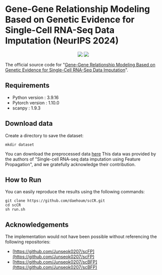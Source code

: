 # Gene-Gene Relationship Modeling Based on Genetic Evidence for Single-Cell RNA-Seq Data Imputation (NeurIPS 2024)

<p align="center">
    <a href="https://pytorch.org/" alt="PyTorch">
    <img src="https://img.shields.io/badge/PyTorch-%23EE4C2C.svg?e&logo=PyTorch&logoColor=white" /></a>
    <img src="https://img.shields.io/badge/-NeurIPS_2024-blue" />

The official source code for "[Gene-Gene Relationship Modeling Based on Genetic Evidence for Single-Cell RNA-Seq Data Imputation](https://openreview.net/forum?id=gW0znG5JCG)".

## Requirements
- Python version : 3.9.16
- Pytorch version : 1.10.0
- scanpy : 1.9.3

## Download data

Create a directory to save the dataset:
```
mkdir dataset
```

You can download the preprocessed data [here](https://www.dropbox.com/sh/eaujyhthxjs0d5g/AADzvVv-h2yYWaoOfs1sybKea?dl=0)
This data was provided by the authors of "Single-cell RNA-seq data imputation using Feature Propagation", and we gratefully acknowledge their contribution.

## How to Run

You can easily reproduce the results using the following commands:
```
git clone https://github.com/daehoum/scCR.git
cd scCR
sh run.sh
```

## Acknowledgements

The implementation would not have been possible without referencing the following repositories:
- [https://github.com/Junseok0207/scFP](https://github.com/Junseok0207/scFP)
- [https://github.com/Junseok0207/scBFP](https://github.com/Junseok0207/scBFP)
